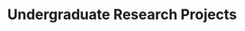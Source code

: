 ---
layout: project_cat
title: Undergraduate Research Projects
nav_order: 1
permalink: /4yp/
has_children: true

code: 4yp
type: GENERAL
parent: Home
has_toc: true
search_exclude: true

default_thumb_image: /data/categories/4yp/thumbnail.jpg
description: Research projects carried out by final year Computer Engineering students as part of coursework
---
